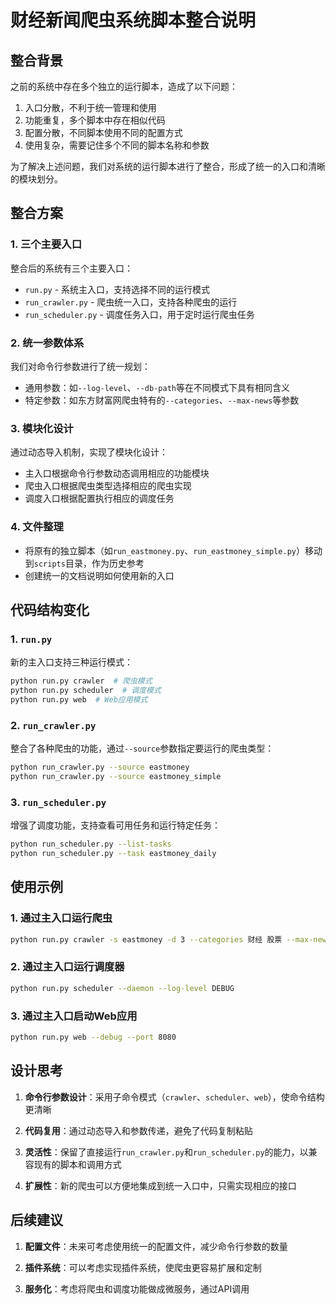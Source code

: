 # 财经新闻爬虫系统脚本整合说明

## 整合背景

之前的系统中存在多个独立的运行脚本，造成了以下问题：

1. 入口分散，不利于统一管理和使用
2. 功能重复，多个脚本中存在相似代码
3. 配置分散，不同脚本使用不同的配置方式
4. 使用复杂，需要记住多个不同的脚本名称和参数

为了解决上述问题，我们对系统的运行脚本进行了整合，形成了统一的入口和清晰的模块划分。

## 整合方案

### 1. 三个主要入口

整合后的系统有三个主要入口：

- `run.py` - 系统主入口，支持选择不同的运行模式
- `run_crawler.py` - 爬虫统一入口，支持各种爬虫的运行
- `run_scheduler.py` - 调度任务入口，用于定时运行爬虫任务

### 2. 统一参数体系

我们对命令行参数进行了统一规划：

- 通用参数：如`--log-level`、`--db-path`等在不同模式下具有相同含义
- 特定参数：如东方财富网爬虫特有的`--categories`、`--max-news`等参数

### 3. 模块化设计

通过动态导入机制，实现了模块化设计：

- 主入口根据命令行参数动态调用相应的功能模块
- 爬虫入口根据爬虫类型选择相应的爬虫实现
- 调度入口根据配置执行相应的调度任务

### 4. 文件整理

- 将原有的独立脚本（如`run_eastmoney.py`、`run_eastmoney_simple.py`）移动到`scripts`目录，作为历史参考
- 创建统一的文档说明如何使用新的入口

## 代码结构变化

### 1. `run.py`

新的主入口支持三种运行模式：

```bash
python run.py crawler  # 爬虫模式
python run.py scheduler  # 调度模式
python run.py web  # Web应用模式
```

### 2. `run_crawler.py`

整合了各种爬虫的功能，通过`--source`参数指定要运行的爬虫类型：

```bash
python run_crawler.py --source eastmoney
python run_crawler.py --source eastmoney_simple
```

### 3. `run_scheduler.py`

增强了调度功能，支持查看可用任务和运行特定任务：

```bash
python run_scheduler.py --list-tasks
python run_scheduler.py --task eastmoney_daily
```

## 使用示例

### 1. 通过主入口运行爬虫

```bash
python run.py crawler -s eastmoney -d 3 --categories 财经 股票 --max-news 20
```

### 2. 通过主入口运行调度器

```bash
python run.py scheduler --daemon --log-level DEBUG
```

### 3. 通过主入口启动Web应用

```bash
python run.py web --debug --port 8080
```

## 设计思考

1. **命令行参数设计**：采用子命令模式（`crawler`、`scheduler`、`web`），使命令结构更清晰

2. **代码复用**：通过动态导入和参数传递，避免了代码复制粘贴

3. **灵活性**：保留了直接运行`run_crawler.py`和`run_scheduler.py`的能力，以兼容现有的脚本和调用方式

4. **扩展性**：新的爬虫可以方便地集成到统一入口中，只需实现相应的接口

## 后续建议

1. **配置文件**：未来可考虑使用统一的配置文件，减少命令行参数的数量

2. **插件系统**：可以考虑实现插件系统，使爬虫更容易扩展和定制

3. **服务化**：考虑将爬虫和调度功能做成微服务，通过API调用 